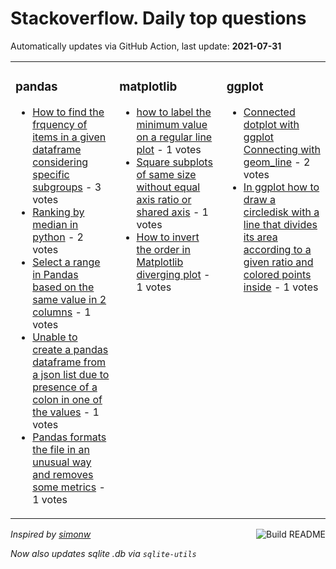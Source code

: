 # Stackoverflow. Daily top questions 

Automatically updates via GitHub Action, last update: **<!-- date starts -->2021-07-31<!-- date ends -->**


<table><tr><td valign="top" width="33%">

### pandas
<!-- pandas starts -->
* [How to find the frquency of items in a given dataframe considering specific subgroups](https://stackoverflow.com/questions/68599615/how-to-find-the-frquency-of-items-in-a-given-dataframe-considering-specific-subg) - 3 votes
* [Ranking by median in python](https://stackoverflow.com/questions/68601097/ranking-by-median-in-python) - 2 votes
* [Select a range in Pandas based on the same value in 2 columns](https://stackoverflow.com/questions/68605042/select-a-range-in-pandas-based-on-the-same-value-in-2-columns) - 1 votes
* [Unable to create a pandas dataframe from a json list due to presence of a colon in one of the values](https://stackoverflow.com/questions/68602089/unable-to-create-a-pandas-dataframe-from-a-json-list-due-to-presence-of-a-colon) - 1 votes
* [Pandas formats the file in an unusual way and removes some metrics](https://stackoverflow.com/questions/68600518/pandas-formats-the-file-in-an-unusual-way-and-removes-some-metrics) - 1 votes
<!-- pandas ends -->
</td><td valign="top" width="34%">


### matplotlib
<!-- matplotlib starts -->
* [how to label the minimum value on a regular line plot](https://stackoverflow.com/questions/68599685/how-to-label-the-minimum-value-on-a-regular-line-plot) - 1 votes
* [Square subplots of same size without equal axis ratio or shared axis](https://stackoverflow.com/questions/68605705/square-subplots-of-same-size-without-equal-axis-ratio-or-shared-axis) - 1 votes
* [How to invert the order in Matplotlib diverging plot](https://stackoverflow.com/questions/68600014/how-to-invert-the-order-in-matplotlib-diverging-plot) - 1 votes
<!-- matplotlib ends -->
</td><td valign="top" width="34%">


### ggplot
<!-- ggplot2 starts -->
* [Connected dotplot with ggplot Connecting with geom_line](https://stackoverflow.com/questions/68605850/connected-dotplot-with-ggplot-connecting-with-geom-line) - 2 votes
* [In ggplot how to draw a circledisk with a line that divides its area according to a given ratio and colored points inside](https://stackoverflow.com/questions/68605609/in-ggplot-how-to-draw-a-circle-disk-with-a-line-that-divides-its-area-according) - 1 votes
<!-- ggplot2 ends -->
</td></tr></table>

<a href="https://github.com/hp0404/hp0404/actions"><img src="https://github.com/hp0404/hp0404/workflows/Build%20README/badge.svg" align="right" alt="Build README"></a> <p>*Inspired by  [simonw](https://github.com/simonw/simonw)*</p> <p> *Now also updates sqlite .db via `sqlite-utils`* </p>
